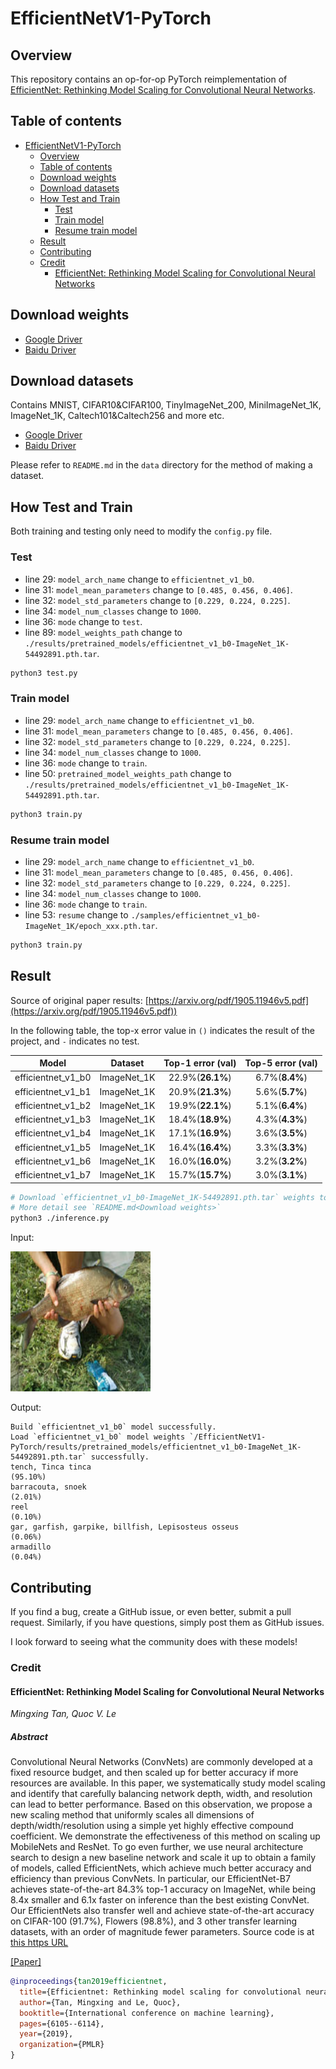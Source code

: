 # EfficientNetV1-PyTorch

## Overview

This repository contains an op-for-op PyTorch reimplementation
of [EfficientNet: Rethinking Model Scaling for Convolutional Neural Networks](https://arxiv.org/pdf/1905.11946v5.pdf).

## Table of contents

- [EfficientNetV1-PyTorch](#efficientnetv1-pytorch)
    - [Overview](#overview)
    - [Table of contents](#table-of-contents)
    - [Download weights](#download-weights)
    - [Download datasets](#download-datasets)
    - [How Test and Train](#how-test-and-train)
        - [Test](#test)
        - [Train model](#train-model)
        - [Resume train model](#resume-train-model)
    - [Result](#result)
    - [Contributing](#contributing)
    - [Credit](#credit)
        - [EfficientNet: Rethinking Model Scaling for Convolutional Neural Networks](#efficientnet-rethinking-model-scaling-for-convolutional-neural-networks)

## Download weights

- [Google Driver](https://drive.google.com/drive/folders/17ju2HN7Y6pyPK2CC_AqnAfTOe9_3hCQ8?usp=sharing)
- [Baidu Driver](https://pan.baidu.com/s/1yNs4rqIb004-NKEdKBJtYg?pwd=llot)

## Download datasets

Contains MNIST, CIFAR10&CIFAR100, TinyImageNet_200, MiniImageNet_1K, ImageNet_1K, Caltech101&Caltech256 and more etc.

- [Google Driver](https://drive.google.com/drive/folders/1f-NSpZc07Qlzhgi6EbBEI1wTkN1MxPbQ?usp=sharing)
- [Baidu Driver](https://pan.baidu.com/s/1arNM38vhDT7p4jKeD4sqwA?pwd=llot)

Please refer to `README.md` in the `data` directory for the method of making a dataset.

## How Test and Train

Both training and testing only need to modify the `config.py` file.

### Test

- line 29: `model_arch_name` change to `efficientnet_v1_b0`.
- line 31: `model_mean_parameters` change to `[0.485, 0.456, 0.406]`.
- line 32: `model_std_parameters` change to `[0.229, 0.224, 0.225]`.
- line 34: `model_num_classes` change to `1000`.
- line 36: `mode` change to `test`.
- line 89: `model_weights_path` change to `./results/pretrained_models/efficientnet_v1_b0-ImageNet_1K-54492891.pth.tar`.

```bash
python3 test.py
```

### Train model

- line 29: `model_arch_name` change to `efficientnet_v1_b0`.
- line 31: `model_mean_parameters` change to `[0.485, 0.456, 0.406]`.
- line 32: `model_std_parameters` change to `[0.229, 0.224, 0.225]`.
- line 34: `model_num_classes` change to `1000`.
- line 36: `mode` change to `train`.
- line 50: `pretrained_model_weights_path` change to `./results/pretrained_models/efficientnet_v1_b0-ImageNet_1K-54492891.pth.tar`.

```bash
python3 train.py
```

### Resume train model

- line 29: `model_arch_name` change to `efficientnet_v1_b0`.
- line 31: `model_mean_parameters` change to `[0.485, 0.456, 0.406]`.
- line 32: `model_std_parameters` change to `[0.229, 0.224, 0.225]`.
- line 34: `model_num_classes` change to `1000`.
- line 36: `mode` change to `train`.
- line 53: `resume` change to `./samples/efficientnet_v1_b0-ImageNet_1K/epoch_xxx.pth.tar`.

```bash
python3 train.py
```

## Result

Source of original paper results: [https://arxiv.org/pdf/1905.11946v5.pdf](https://arxiv.org/pdf/1905.11946v5.pdf))

In the following table, the top-x error value in `()` indicates the result of the project, and `-` indicates no test.

|       Model        |   Dataset   | Top-1 error (val) | Top-5 error (val) |
|:------------------:|:-----------:|:-----------------:|:-----------------:|
| efficientnet_v1_b0 | ImageNet_1K | 22.9%(**26.1%**)  |  6.7%(**8.4%**)   |
| efficientnet_v1_b1 | ImageNet_1K | 20.9%(**21.3%**)  |  5.6%(**5.7%**)   |
| efficientnet_v1_b2 | ImageNet_1K | 19.9%(**22.1%**)  |  5.1%(**6.4%**)   |
| efficientnet_v1_b3 | ImageNet_1K | 18.4%(**18.9%**)  |  4.3%(**4.3%**)   |
| efficientnet_v1_b4 | ImageNet_1K | 17.1%(**16.9%**)  |  3.6%(**3.5%**)   |
| efficientnet_v1_b5 | ImageNet_1K | 16.4%(**16.4%**)  |  3.3%(**3.3%**)   |
| efficientnet_v1_b6 | ImageNet_1K | 16.0%(**16.0%**)  |  3.2%(**3.2%**)   |
| efficientnet_v1_b7 | ImageNet_1K | 15.7%(**15.7%**)  |  3.0%(**3.1%**)   |

```bash
# Download `efficientnet_v1_b0-ImageNet_1K-54492891.pth.tar` weights to `./results/pretrained_models`
# More detail see `README.md<Download weights>`
python3 ./inference.py 
```

Input:

<span align="center"><img width="224" height="224" src="figure/n01440764_36.JPEG"/></span>

Output:

```text
Build `efficientnet_v1_b0` model successfully.
Load `efficientnet_v1_b0` model weights `/EfficientNetV1-PyTorch/results/pretrained_models/efficientnet_v1_b0-ImageNet_1K-54492891.pth.tar` successfully.
tench, Tinca tinca                                                          (95.10%)
barracouta, snoek                                                           (2.01%)
reel                                                                        (0.10%)
gar, garfish, garpike, billfish, Lepisosteus osseus                         (0.06%)
armadillo                                                                   (0.04%)
```

## Contributing

If you find a bug, create a GitHub issue, or even better, submit a pull request. Similarly, if you have questions,
simply post them as GitHub issues.

I look forward to seeing what the community does with these models!

### Credit

#### EfficientNet: Rethinking Model Scaling for Convolutional Neural Networks

*Mingxing Tan, Quoc V. Le*

##### Abstract

Convolutional Neural Networks (ConvNets) are commonly developed at a fixed resource budget, and then scaled up for
better accuracy if more resources are available. In this paper, we systematically study model scaling and identify that
carefully balancing network depth, width, and resolution can lead to better performance. Based on this observation, we
propose a new scaling method that uniformly scales all dimensions of depth/width/resolution using a simple yet highly
effective compound coefficient. We demonstrate the effectiveness of this method on scaling up MobileNets and ResNet.
To go even further, we use neural architecture search to design a new baseline network and scale it up to obtain a
family of models, called EfficientNets, which achieve much better accuracy and efficiency than previous ConvNets. In
particular, our EfficientNet-B7 achieves state-of-the-art 84.3% top-1 accuracy on ImageNet, while being 8.4x smaller and
6.1x faster on inference than the best existing ConvNet. Our EfficientNets also transfer well and achieve
state-of-the-art accuracy on CIFAR-100 (91.7%), Flowers (98.8%), and 3 other transfer learning datasets, with an order
of magnitude fewer parameters. Source code is
at [this https URL](https//github.com/tensorflow/tpu/tree/master/models/official/efficientnet.)

[[Paper]](https://arxiv.org/pdf/1905.11946v5.pdf)

```bibtex
@inproceedings{tan2019efficientnet,
  title={Efficientnet: Rethinking model scaling for convolutional neural networks},
  author={Tan, Mingxing and Le, Quoc},
  booktitle={International conference on machine learning},
  pages={6105--6114},
  year={2019},
  organization={PMLR}
}
```